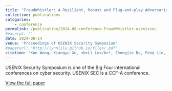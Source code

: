 ```yaml
---
title: "FraudWhistler: A Resilient, Robust and Plug-and-play Adversarial Example Detection Method for Speaker Recognition"
collection: publications
catogories: 
    - conference
permalink: /publication/2024-08-conference-FraudWhistler-usenixsec
#excerpt: ''
date: 2024-08-14
venue: 'Proceedings of USENIX Security Symposium'
#paperurl: 'http://lynnlilu.github.io/files/.pdf'
citation: 'Kun Wang, Xiangyu Xu, <b>Li Lu</b>*, Zhongjie Ba, Feng Lin, Kui Ren. &quot;FraudWhistler: A Resilient, Robust and Plug-and-play Adversarial Example Detection Method for Speaker Recognition.&quot; <i>Proceedings of USENIX Security Symposium</i>. Philadelphia, PA, USA. 2024. doi: to appear.'
---
```


USENIX Security Symposium is one of the Big Four international conferences on cyber security. USENIX SEC is a CCF-A conference.


[View the full paper](http://www.lynnlilu.io/files/24-FraudWhistler-security.pdf)
